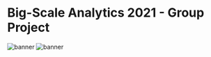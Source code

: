 # Big-Scale Analytics 2021 - Group Project
 
![banner](https://raw.githubusercontent.com/epicalekspwner/BigScaleAnalytics2021/main/groupAmazon_upper_banner.svg)
![banner](https://raw.githubusercontent.com/epicalekspwner/BigScaleAnalytics2021/main/groupAmazonBanner.gif)

